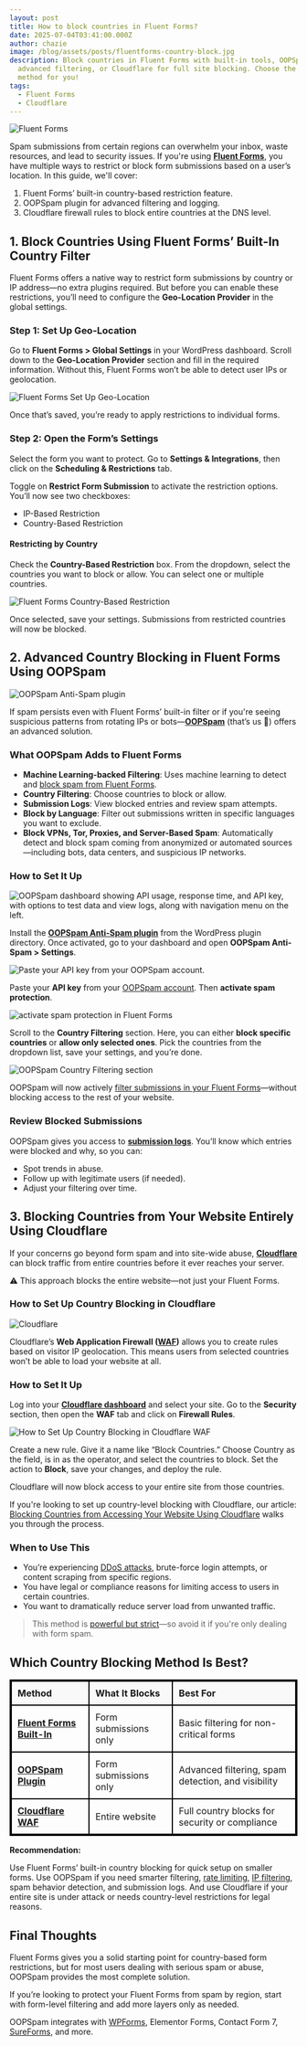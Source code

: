 ```yaml
---
layout: post
title: How to block countries in Fluent Forms?
date: 2025-07-04T03:41:00.000Z
author: chazie
image: /blog/assets/posts/fluentforms-country-block.jpg
description: Block countries in Fluent Forms with built-in tools, OOPSpam for
  advanced filtering, or Cloudflare for full site blocking. Choose the best
  method for you!
tags:
  - Fluent Forms
  - Cloudflare
---
```

![Fluent Forms](/blog/assets/posts/fluent-forms-site.png "Fluent Forms")

Spam submissions from certain regions can overwhelm your inbox, waste resources, and lead to security issues. If you're using **[Fluent Forms](https://fluentforms.com/)**, you have multiple ways to restrict or block form submissions based on a user’s location. In this guide, we'll cover:

1. Fluent Forms’ built-in country-based restriction feature.
2. OOPSpam plugin for advanced filtering and logging.
3. Cloudflare firewall rules to block entire countries at the DNS level.

## **1. Block Countries Using Fluent Forms’ Built-In Country Filter**

Fluent Forms offers a native way to restrict form submissions by country or IP address—no extra plugins required. But before you can enable these restrictions, you’ll need to configure the **Geo-Location Provider** in the global settings.

### **Step 1: Set Up Geo-Location**

Go to **Fluent Forms > Global Settings** in your WordPress dashboard. Scroll down to the **Geo-Location Provider** section and fill in the required information. Without this, Fluent Forms won’t be able to detect user IPs or geolocation.

![Fluent Forms Set Up Geo-Location](/blog/assets/posts/fluent-forms-geo-location.webp "Fluent Forms Set Up Geo-Location")

Once that’s saved, you’re ready to apply restrictions to individual forms.

### **Step 2: Open the Form’s Settings**

Select the form you want to protect. Go to **Settings & Integrations**, then click on the **Scheduling & Restrictions** tab.

Toggle on **Restrict Form Submission** to activate the restriction options. You’ll now see two checkboxes:

* IP-Based Restriction
* Country-Based Restriction

#### **Restricting by Country**

Check the **Country-Based Restriction** box. From the dropdown, select the countries you want to block or allow. You can select one or multiple countries.

![Fluent Forms Country-Based Restriction](/blog/assets/posts/fluent-forms-country-based-restriction.webp "Fluent Forms Country-Based Restriction")

Once selected, save your settings. Submissions from restricted countries will now be blocked.

## **2. Advanced Country Blocking in Fluent Forms Using OOPSpam**

![OOPSpam Anti-Spam plugin](/blog/assets/posts/oopspam-anti-spam-overview.png "OOPSpam Anti-Spam plugin")

If spam persists even with Fluent Forms’ built-in filter or if you're seeing suspicious patterns from rotating IPs or bots—**[OOPSpam](https://www.oopspam.com/)** (that’s us 👋) offers an advanced solution.

### **What OOPSpam Adds to Fluent Forms**

* **Machine Learning-backed Filtering**: Uses machine learning to detect and [block spam from Fluent Forms](https://www.oopspam.com/blog/spam-protection-for-fluent-forms).
* **Country Filtering**: Choose countries to block or allow.
* **Submission Logs**: View blocked entries and review spam attempts.
* **Block by Language**: Filter out submissions written in specific languages you want to exclude.
* **Block VPNs, Tor, Proxies, and Server-Based Spam**: Automatically detect and block spam coming from anonymized or automated sources—including bots, data centers, and suspicious IP networks.

### **How to Set It Up**

![OOPSpam dashboard showing API usage, response time, and API key, with options to test data and view logs, along with navigation menu on the left.](/blog/assets/posts/oopspam-dashboard-api.png "OOPSpam dashboard")

Install the **[OOPSpam Anti-Spam plugin](https://wordpress.org/plugins/oopspam-anti-spam/)** from the WordPress plugin directory. Once activated, go to your dashboard and open **OOPSpam Anti-Spam > Settings**.

![Paste your API key from your OOPSpam account.](/blog/assets/posts/my-api-key-field.png "Paste your API key from your OOPSpam account.")

Paste your **API key** from your [OOPSpam account](https://app.oopspam.com/Identity/Account/Register). Then **activate spam protection**.

![activate spam protection in Fluent Forms](/blog/assets/posts/activate-fluent-forms.png "activate spam protection in Fluent Forms")

Scroll to the **Country Filtering** section. Here, you can either **block specific countries** or **allow only selected ones**. Pick the countries from the dropdown list, save your settings, and you’re done.

![OOPSpam Country Filtering section](/blog/assets/posts/country-filtering-settings.png "OOPSpam Country Filtering section")

OOPSpam will now actively [filter submissions in your Fluent Forms](https://www.oopspam.com/blog/fluentforms-block-user)—without blocking access to the rest of your website.

### **Review Blocked Submissions**

OOPSpam gives you access to **[submission logs](https://help.oopspam.com/wordpress/form-entries/)**. You’ll know which entries were blocked and why, so you can:

* Spot trends in abuse.
* Follow up with legitimate users (if needed).
* Adjust your filtering over time.

## **3. Blocking Countries from Your Website Entirely Using Cloudflare**

If your concerns go beyond form spam and into site-wide abuse, **[Cloudflare](https://www.cloudflare.com/)** can block traffic from entire countries before it ever reaches your server.

⚠️ This approach blocks the entire website—not just your Fluent Forms.

### **How to Set Up Country Blocking in Cloudflare**

![Cloudflare](/blog/assets/posts/cloudflare-homepage.png "Cloudflare")

Cloudflare’s **Web Application Firewall ([WAF](https://www.cloudflare.com/lp/ppc/waf-x/))** allows you to create rules based on visitor IP geolocation. This means users from selected countries won’t be able to load your website at all.

### **How to Set It Up**

Log into your **[Cloudflare dashboard](https://dash.cloudflare.com/)** and select your site. Go to the **Security** section, then open the **WAF** tab and click on **Firewall Rules**.

![How to Set Up Country Blocking in Cloudflare WAF](/blog/assets/posts/blocking-countries-in-cloudflare.png "How to Set Up Country Blocking in Cloudflare WAF")

Create a new rule. Give it a name like “Block Countries.” Choose Country as the field, is in as the operator, and select the countries to block. Set the action to **Block**, save your changes, and deploy the rule.

Cloudflare will now block access to your entire site from those countries.

If you're looking to set up country-level blocking with Cloudflare, our article: [Blocking Countries from Accessing Your Website Using Cloudflare](https://www.oopspam.com/blog/blocking-countries-from-accessing-your-website-using-cloudflare) walks you through the process.

### **When to Use This**

* You’re experiencing [DDoS attacks](https://en.wikipedia.org/wiki/Denial-of-service_attack), brute-force login attempts, or content scraping from specific regions.
* You have legal or compliance reasons for limiting access to users in certain countries.
* You want to dramatically reduce server load from unwanted traffic.

> This method is [powerful but strict](https://www.oopspam.com/blog/common-cloudflare-turnstile-errors-in-wordpress-forms-and-how-to-fix-them)—so avoid it if you're only dealing with form spam.

## **Which Country Blocking Method Is Best?**

<style>
  table {
    border: 2px solid black;
    border-collapse: collapse;
    width: 100%;
  }
  th, td {
    border: 2px solid black;
    padding: 10px;
    text-align: left;
  }
  th {
    background-color: #f9f9f9;
    font-weight: bold;
  }
  td:first-child {
    font-weight: bold;
  }
  .underline {
    text-decoration: underline;
  }
</style>

<table>
  <thead>
    <tr>
      <th>Method</th>
      <th>What It Blocks</th>
      <th>Best For</th>
    </tr>
  </thead>
  <tbody>
    <tr>
      <td><span class="underline">Fluent Forms Built-In</span></td>
      <td>Form submissions only</td>
      <td>Basic filtering for non-critical forms</td>
    </tr>
    <tr>
      <td><span class="underline">OOPSpam Plugin</span></td>
      <td>Form submissions only</td>
      <td>Advanced filtering, spam detection, and visibility</td>
    </tr>
    <tr>
      <td><span class="underline">Cloudflare WAF</span></td>
      <td>Entire website</td>
      <td>Full country blocks for security or compliance</td>
    </tr>
  </tbody>
</table>

**Recommendation:**

Use Fluent Forms’ built-in country blocking for quick setup on smaller forms. Use OOPSpam if you need smarter filtering, [rate limiting](https://www.oopspam.com/blog/how-to-limit-form-submissions-in-fluent-forms), [IP filtering](https://www.oopspam.com/blog/how-to-block-vpn-and-data-center-ip-submissions-in-fluent-forms), spam behavior detection, and submission logs. And use Cloudflare if your entire site is under attack or needs country-level restrictions for legal reasons.

## **Final Thoughts**

Fluent Forms gives you a solid starting point for country-based form restrictions, but for most users dealing with serious spam or abuse, OOPSpam provides the most complete solution.

If you’re looking to protect your Fluent Forms from spam by region, start with form-level filtering and add more layers only as needed.

OOPSpam integrates with [WPForms](https://www.oopspam.com/blog/how-to-block-countries-in-wpforms), Elementor Forms, Contact Form 7, [SureForms](https://www.oopspam.com/blog/how-to-block-countries-in-sureforms), and more.

